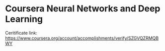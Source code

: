 # Coursera Neural Networks and Deep Learning

Ceritificate link:
https://www.coursera.org/account/accomplishments/verify/SZGVQZRMQBWY

